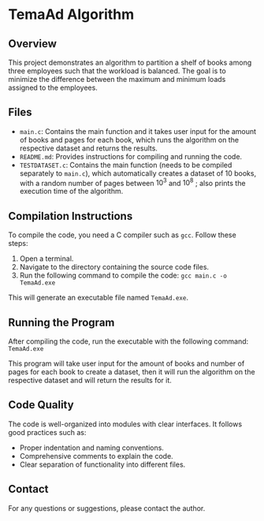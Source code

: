 # TemaAd Algorithm

## Overview

This project demonstrates an algorithm to partition a shelf of books among three employees such that the workload is balanced. The goal is to minimize the difference between the maximum and minimum loads assigned to the employees.

## Files

- `main.c`: Contains the main function and it takes user input for the amount of books and pages for each book, which runs the algorithm on the respective dataset and returns the results.
- `README.md`: Provides instructions for compiling and running the code.
- `TESTDATASET.c`: Contains the main function (needs to be compiled separately to `main.c`), which automatically creates a dataset of 10 books, with a random number of pages between $10^3$ and $10^8$ ; also prints the execution time of the algorithm.

## Compilation Instructions

To compile the code, you need a C compiler such as `gcc`. Follow these steps:

1. Open a terminal.
2. Navigate to the directory containing the source code files.
3. Run the following command to compile the code:
`gcc main.c -o TemaAd.exe`

This will generate an executable file named `TemaAd.exe`.

## Running the Program

After compiling the code, run the executable with the following command:
`TemaAd.exe`

This program will take user input for the amount of books and number of pages for each book to create a dataset, then it will run the algorithm on the respective dataset and will return the results for it.

## Code Quality

The code is well-organized into modules with clear interfaces. It follows good practices such as:
- Proper indentation and naming conventions.
- Comprehensive comments to explain the code.
- Clear separation of functionality into different files.

## Contact

For any questions or suggestions, please contact the author.
